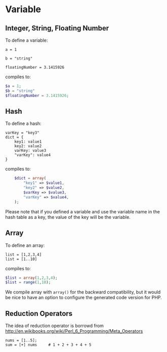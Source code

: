 Variable
========

Integer, String, Floating Number
---------------------------------

To define a variable:

    a = 1

    b = "string"

    floatingNumber = 3.1415926

compiles to:

```php
$a = 1;
$b = "string"
$floatingNumber = 3.1415926;
```

Hash
----

To define a hash:

    varKey = "key3"
    dict = {
        key1: value1
        key2: value2
        varKey: value3
        "varKey": value4
    }

compiles to:

```php
    $dict = array(
        "key1" => $value1,
        "key2" => $value2,
        $varKey => $value3,
        "varKey" => $value4,
    );
```

Please note that if you defined a variable and use the variable name in the hash table as a key,
the value of the key will be the variable.

Array
------

To define an array:

    list = [1,2,3,4]
    list = [1..10]

compiles to:

```php
$list = array(1,2,3,4);
$list = range(1,10);
```

We compile array with `array()` for the backward compatibility, but it would be nice to have 
an option to configure the generated code version for PHP.

Reduction Operators
-------------------

The idea of reduction operator is borrowd from <http://en.wikibooks.org/wiki/Perl_6_Programming/Meta_Operators>

	nums = [1..5];
	sum = [+] nums     # 1 + 2 + 3 + 4 + 5

